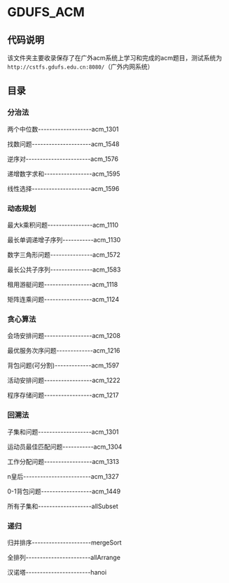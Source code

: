 # GDUFS_ACM

## 代码说明
该文件夹主要收录保存了在广外acm系统上学习和完成的acm题目，测试系统为`http://cstfs.gdufs.edu.cn:8080/`（广外内网系统）

## 目录
### 分治法
两个中位数-------------------acm_1301

找数问题---------------------acm_1548

逆序对-----------------------acm_1576

递增数字求和-----------------acm_1595

线性选择---------------------acm_1596



### 动态规划
最大k乘积问题----------------acm_1110

最长单调递增子序列-----------acm_1130

数字三角形问题---------------acm_1572

最长公共子序列---------------acm_1583

租用游艇问题-----------------acm_1118

矩阵连乘问题-----------------acm_1124

### 贪心算法
会场安排问题-----------------acm_1208

最优服务次序问题-------------acm_1216

背包问题(可分割)-------------acm_1597

活动安排问题-----------------acm_1222

程序存储问题-----------------acm_1217

### 回溯法
子集和问题-------------------acm_1301

运动员最佳匹配问题-----------acm_1304

工作分配问题-----------------acm_1313

n皇后------------------------acm_1327

0-1背包问题------------------acm_1449

所有子集和-------------------allSubset

### 递归
归并排序---------------------mergeSort

全排列-----------------------allArrange

汉诺塔-----------------------hanoi


